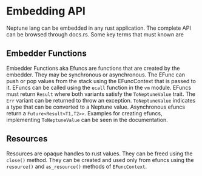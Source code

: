# Embedding API
Neptune lang can be embedded in any rust application. The complete API can be browsed through docs.rs. Some key terms that must known are

## Embedder Functions
Embedder Functions aka Efuncs are functions that are created by the embedder. They may be synchronous or asynchronous. The EFunc can push or pop values from the stack using the EFuncContext that is passed to it. EFuncs can be called using the `ecall` function in the `vm` module. EFuncs must return `Result` where both variants satisfy the `ToNeptuneValue` trait. The `Err` variant can be returned to throw an exception. `ToNeptuneValue` indicates a type that can be converted to a Neptune value. Asynchronous efuncs return a `Future<Result<T1,T2>>`. Examples for creating efuncs, implementing `ToNeptuneValue` can be seen in the documentation.

## Resources
Resources are opaque handles to rust values. They can be freed using  the `close()` method. They can be created and used only from efuncs using the `resource()` and `as_resource()` methods of `EFuncContext`.
